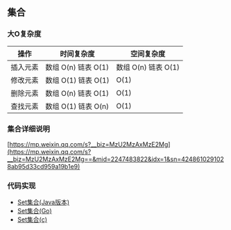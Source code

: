 ## 集合

### 大O复杂度

| 操作     | 时间复杂度             | 空间复杂度            |
| -------- | ---------------------- | --------------------- |
| 插入元素 | 数组 O(n)    链表 O(1) | 数组 O(n)   链表 O(1) |
| 修改元素 | 数组 O(1)    链表 O(1) | O(1)                  |
| 删除元素 | 数组 O(n)    链表 O(1) | O(1)                  |
| 查找元素 | 数组 O(1)    链表 O(n) | O(1)                  |



### 集合详细说明

[https://mp.weixin.qq.com/s?__biz=MzU2MzAxMzE2Mg](https://mp.weixin.qq.com/s?__biz=MzU2MzAxMzE2Mg==&mid=2247483822&idx=1&sn=4248610291028ab95d33cd959a19b1e9)

### 代码实现

- [Set集合(Java版本)](../java/Set)
- [Set集合(Go)](../golang/datastructure/set.go)
- [Set集合(c)](../c/set.c)

